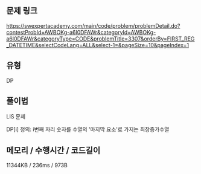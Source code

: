 ## 문제 링크

https://swexpertacademy.com/main/code/problem/problemDetail.do?contestProbId=AWBOKg-a6l0DFAWr&categoryId=AWBOKg-a6l0DFAWr&categoryType=CODE&problemTitle=3307&orderBy=FIRST_REG_DATETIME&selectCodeLang=ALL&select-1=&pageSize=10&pageIndex=1

## 유형

DP

## 풀이법

LIS 문제

DP[i] 정의: i번째 자리 숫자를 수열의 '마지막 요소'로 가지는 최장증가수열

## 메모리 / 수행시간 / 코드길이

11344KB / 236ms / 973B
